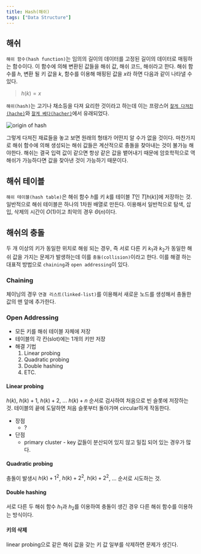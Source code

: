 ```yaml
---
title: Hash(해쉬)
tags: ["Data Structure"]
---
```


## 해쉬

`해쉬 함수(hash function)`는 임의의 길이의 데이터를 고정된 길이의 데이터로 매핑하는 함수이다. 이 함수에 의해 변환된 값들을 해쉬 값, 해쉬 코드, 해쉬라고 한다.
해쉬 함수를 $h$, 변환 될 키 값을 $k$, 함수를 이용해 매핑된 값을 $x$라 하면 다음과 같이 나타낼 수 있다.

> $h(k) = x$

`해쉬(hash)`는 고기나 채소등을 다져 요리한 것이라고 하는데 이는 프랑스어 [`잘게 다져진(hache)`](https://dict.naver.com/frkodict/#/entry/frko/0ea3595080d34603b3c9490736129a44)와 [`잘게 베다(hacher)`](https://dict.naver.com/frkodict/#/entry/frko/5fccc1d068f64632be854d27254d199f)에서 유래되었다.

![origin of hash](https://ssl.gstatic.com/onebox/dictionary/etymology/en/desktop/5d3133485c354626d474a9f1ad1beb5a98ac071b82600b764df022745c67baf5.png)

그렇게 다져진 재료들을 놓고 보면 원래의 형태가 어떤지 알 수가 없을 것이다. 마찬가지로 해쉬 함수에 의해 생성되는 해쉬 값들은 계산적으로 충돌을 찾아내는 것이 불가능 해야한다. 해쉬는 결국 입력 값이 같으면 항상 같은 값을 뱉어내기 때문에 암호학적으로 역 해쉬가 가능하다면 값을 찾아낸 것이 가능하기 때문이다.

## 해쉬 테이블

`해쉬 테이블(hash table)`은 해쉬 함수 
$h$를 키 $k$를 테이블 $T$인 $T[h(k)]$에 저장하는 것. 일반적으로 해쉬 테이블은 하나의 1차원 배열로 만든다. 이용해서  일반적으로 탐색, 삽입, 삭제의 시간이 $O(1)$이고 최악의 경우 $Θ(n)$이다.

## 해쉬의 충돌

두 개 이상의 키가 동일한 위치로 해슁 되는 경우, 즉 서로 다른 키 $k_{1}$과 $k_{2}$가 동일한 해쉬 값을 가지는 문제가 발생하는데 이를 `충돌(collision)`이라고 한다. 이를 해결 하는 대표적 방법으로 `chaining`과 `open addressing`이 있다.

### Chaining

체이닝의 경우 `연결 리스트(linked-list)`를 이용해서 새로운 노드를 생성해서 충돌한 값의 맨 앞에 추가한다.

### Open Addressing

- 모든 키를 해쉬 테이블 자체에 저장
- 테이블의 각 칸(slot)에는 1개의 키만 저장
- 해결 기법
    1. Linear probing
    2. Quadratic probing
    3. Double hashing
    4. ETC.

#### Linear probing

$h(k)$, $h(k)+1$, $h(k)+2$, ... $h(k)+n$ 순서로 검사하여 처음으로 빈 슬롯에 저장하는 것. 테이블의 끝에 도달하면 처음 슬롯부터 돌아가며 circular하게 작동한다.

- 장점
    - ?
- 단점
    - primary cluster - key 값들이 분산되어 있지 않고 밀집 되어 있는 경우가 많다.

#### Quadratic probing

충돌이 발생시 $h(k)+1^2$, $h(k)+2^2$, $h(k)+2^2$, ... 순서로 시도하는 것.

#### Double hashing
서로 다른 두 해쉬 함수 $h_1$과 $h_2$를 이용하여 충돌이 생긴 경우 다른 해쉬 함수를 이용하는 방식이다.

#### 키의 삭제

linear probing으로 같은 해쉬 값을 갖는 키 값 일부를 삭제하면 문제가 생긴다.
